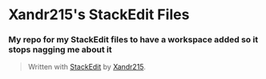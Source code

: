 # Xandr215's StackEdit Files
### My repo for my StackEdit files to have a workspace added so it stops nagging me about it 

> Written with [StackEdit](https://stackedit.io/) by [Xandr215](https://github.com/Xandr215).
<!--stackedit_data:
eyJoaXN0b3J5IjpbLTQyMDI2ODA5Nl19
-->